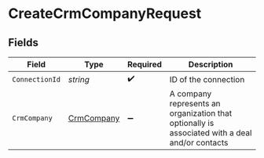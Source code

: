 # CreateCrmCompanyRequest


## Fields

| Field                                                                                          | Type                                                                                           | Required                                                                                       | Description                                                                                    |
| ---------------------------------------------------------------------------------------------- | ---------------------------------------------------------------------------------------------- | ---------------------------------------------------------------------------------------------- | ---------------------------------------------------------------------------------------------- |
| `ConnectionId`                                                                                 | *string*                                                                                       | :heavy_check_mark:                                                                             | ID of the connection                                                                           |
| `CrmCompany`                                                                                   | [CrmCompany](../../Models/Components/CrmCompany.md)                                            | :heavy_minus_sign:                                                                             | A company represents an organization that optionally is associated with a deal and/or contacts |